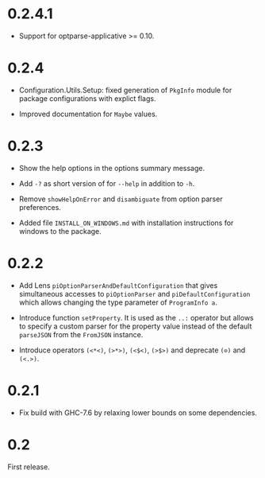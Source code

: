 0.2.4.1
=======

*   Support for optparse-applicative >= 0.10.

0.2.4
=====

*   Configuration.Utils.Setup: fixed generation of `PkgInfo` module for
    package configurations with explict flags.

*   Improved documentation for `Maybe` values.

0.2.3
=====

*   Show the help options in the options summary message.

*   Add `-?` as short version of for `--help` in addition to `-h`.

*   Remove `showHelpOnError` and `disambiguate` from option parser preferences.

*   Added file `INSTALL_ON_WINDOWS.md` with installation instructions for
    windows to the package.

0.2.2
=====

*   Add Lens `piOptionParserAndDefaultConfiguration` that gives simultaneous
    accesses to `piOptionParser` and `piDefaultConfiguration` which allows
    changing the type parameter of `ProgramInfo a`.

*   Introduce function `setProperty`. It is used as the `..:` operator
    but allows to specify a custom parser for the property value instead
    of the default `parseJSON` from the `FromJSON` instance.

*   Introduce operators `(<*<)`, `(>*>)`, `(<$<)`, `(>$>)` and deprecate
    `(⊙)` and `(<.>)`.

0.2.1
=====

*   Fix build with GHC-7.6 by relaxing lower bounds on some dependencies.

0.2
===

First release.

